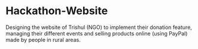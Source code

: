 # Hackathon-Website
Designing the website of Trishul (NGO) to implement their donation feature, managing their different events and selling products online (using PayPal) made by people in rural areas.
